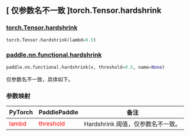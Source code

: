 ## [ 仅参数名不一致 ]torch.Tensor.hardshrink

### [torch.Tensor.hardshrink](https://pytorch.org/docs/stable/generated/torch.Tensor.hardshrink.html?highlight=torch+tensor+hardshrink#torch.Tensor.hardshrink)

```python
torch.Tensor.hardshrink(lambd=0.5)
```

### [paddle.nn.functional.hardshrink](https://www.paddlepaddle.org.cn/documentation/docs/zh/develop/api/paddle/nn/functional/hardshrink_cn.html#hardshrink)

```python
paddle.nn.functional.hardshrink(x, threshold=0.5, name=None)
```

仅参数名不一致，具体如下。

### 参数映射

| PyTorch                           | PaddlePaddle                 | 备注                                                   |
|-----------------------------------|------------------------------| ------------------------------------------------------ |
| <font color='red'> lambd </font> | <font color='red'> threshold </font> | Hardshrink 阈值，仅参数名不一致。                                     |
